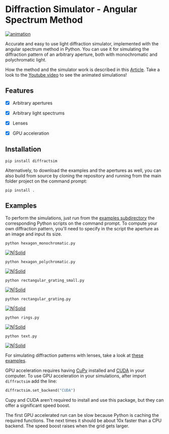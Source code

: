 # Diffraction Simulator - Angular Spectrum Method

[![animation](/images/diffraction_animated.gif)](https://www.youtube.com/watch?v=Ft8CMEooBAE)

Accurate and easy to use light diffraction simulator, implemented with the angular spectrum method in Python.
You can use it for simulating the diffraction pattern of an arbitrary aperture, both with monochromatic and polychromatic light.

How the method and the simulator work is described in this [Article](https://rafael-fuente.github.io/simulating-diffraction-patterns-with-the-angular-spectrum-method-and-python.html). Take a look to the [Youtube video](https://youtu.be/Ft8CMEooBAE) to see the animated simulations!

## Features

- [x] Arbitrary apertures
- [x] Arbitrary light spectrums
- [x] Lenses
- [x] GPU acceleration


## Installation
```
pip install diffractsim
```

Alternatively, to download the examples and the apertures as well, you can also build from source by cloning the repository and running from the main folder project on the command prompt:
```
pip install .
```

## Examples

To perform the simulations, just run from the [examples subdirectory](https://github.com/rafael-fuente/Diffraction-Simulations--Angular-Spectrum-Method/tree/main/examples) the corresponding Python scripts on the command prompt. 
To compute your own diffraction pattern, you'll need to specify in the script the aperture as an image and input its size.

```
python hexagon_monochromatic.py
```

[![N|Solid](/images/hexagon_monochromatic.png)](/images/hexagon_monochromatic.png)

```
python hexagon_polychromatic.py
```

[![N|Solid](/images/hexagon_polychromatic.png)](/images/hexagon_polychromatic.png)

```
python rectangular_grating_small.py
```

[![N|Solid](/images/rectangular_grating_small.png)](/images/rectangular_grating_small.png)

```
python rectangular_grating.py
```

[![N|Solid](/images/rectangular_grating.png)](/images/rectangular_grating.png)

```
python rings.py
```

[![N|Solid](/images/rings.png)](/images/rings.png)

```
python text.py
```

[![N|Solid](/images/text.png)](/images/text.png)

For simulating diffraction patterns with lenses, take a look at [these examples](https://github.com/rafael-fuente/Diffraction-Simulations--Angular-Spectrum-Method/blob/main/Simulations%20with%20lenses.md).

GPU acceleration requires having [CuPy](https://docs.cupy.dev/en/stable/install.html) installed and [CUDA](https://developer.nvidia.com/cuda-downloads) in your computer. 
To use GPU acceleration in your simulations, after import `diffractsim` add the line:

```python
diffractsim.set_backend("CUDA")
```
Cupy and CUDA aren't required to install and use this package, but they can offer a significant speed boost.

The first GPU accelerated run can be slow because Python is caching the required functions. The next times it should be about 10x faster than a CPU backend. The speed boost raises when the grid gets larger.
